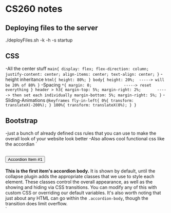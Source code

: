 # CS260 notes


## Deploying files to the server
./deployFiles.sh -k <yourpemkey> -h <yourdomain> -s startup

## CSS
-All the center stuff
`
  main{
    display: flex;
    flex-direction: column;
    justify-content: center;
    align-items: center;
    text-align: center;
  }
`
-height inheritance
`
  html{
    height: 80%;
  }
  body{
    height: 20%;  -----> will be 20% of 80%
  }
`
-Spacing
`
  *{
    margin: 0;              -----> reset everything
  }
  header > h3{
    margin-top: 5%;
    margin-right: 2%;       -----> then set each individually
    margin-bottom: 5%;
    margin-right: 5%;
  }
`
-Sliding-Animations
`
  @keyframes fly-in-left{
    0%{
      transform: translateX(-200%);
    }
    100%{
      transform: translateX(0%);
    }
  }
`


## Bootstrap
-just a bunch of already defined css rules that you can use to make the overall look of your website look better
-Also allows cool functional css like the accordian
`
  <div class="accordion" id="accordionExample">
    <div class="accordion-item">
      <h2 class="accordion-header" id="headingOne">
        <button class="accordion-button" type="button" data-bs-toggle="collapse" data-bs-target="#collapseOne" aria-expanded="true" aria-controls="collapseOne">
          Accordion Item #1
        </button>
      </h2>
      <div id="collapseOne" class="accordion-collapse collapse show" aria-labelledby="headingOne" data-bs-parent="#accordionExample">
        <div class="accordion-body">
          <strong>This is the first item's accordion body.</strong> It is shown by default, until the collapse plugin adds the appropriate classes that we use to style each element. These classes control the overall appearance, as well as the showing and hiding via CSS transitions. You can modify any of this with custom CSS or overriding our default variables. It's also worth noting that just about any HTML can go within the <code>.accordion-body</code>, though the transition does limit overflow.
        </div>
      </div>
    </div>
  </div>
`